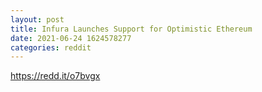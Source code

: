 ```yaml
--- 
layout: post 
title: Infura Launches Support for Optimistic Ethereum 
date: 2021-06-24 1624578277 
categories: reddit 
--- 
```

https://redd.it/o7bvgx